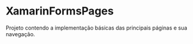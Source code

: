 # XamarinFormsPages
Projeto contendo a implementação básicas das principais páginas e sua navegação.
